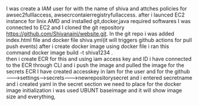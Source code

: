 I was create a IAM user for with the name of shiva and attches policies for awsec2fulllaccess, awsecrcontaierregistryfullaccess.
after i launced EC2 instance for linix AMD and installed git,docker,java required softwares
I was connected to EC2 and I cloned the git repository https://github.com/Shivanaini/website.git.
In the git repo i was added index.html file and docker file shiva.yml(it will triggers github actions for pull push events)
after i create docker image using docker file i ran this command docker image build -t shiva1234 .  
then i create ECR for this and using iam access key and ID i have connected to the ECR through CLI and i push the image and pulled the image 
for the secrets ECR I have created accesskey in Iam for the user and for the github --->settings-->secrets--->newrepositorysecret and i entered secretname and i created yaml in the secret section we need to place
for the docker image initialization i was used UBUNT baseimage and it will show image size and everything,
